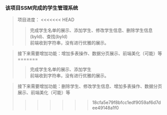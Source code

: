### 该项目SSM完成的学生管理系统  
> 项目进度： 
<<<<<<< HEAD
>> 完成学生名单的展示、添加学生、修改学生信息、删除学生信息(byId)、查找(byId)  
>> 前端收到字符串，没有进行优雅的展示。  


> 接下来需要增加功能：增加多表操作、数据分页展示、前端美化（可能）等 
=======
>> 完成学生名单的展示、添加学生  
>> 前端收到字符串，没有进行优雅的展示。

> 接下来需要增加功能：删除学生、修改学生信息、增加多表操作、数据分页展示、前端美化（可能）等
>>>>>>> 18cfa5e79f8bfcc1edf9059af6d7dee49148a1f0
